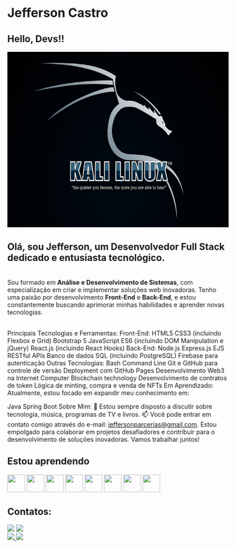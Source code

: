 # Jefferson Castro
## Hello, Devs!!

  <img src="./kali-wallpaper-2015-v1.1.0.png" width="1000px" height="400px"><br>
<h2>Olá, sou Jefferson, um Desenvolvedor Full Stack dedicado e entusiasta tecnológico.</h2><br>
Sou formado em <strong>Análise e Desenvolvimento de Sistemas</strong>, com especialização em criar e implementar soluções web inovadoras. Tenho uma paixão por desenvolvimento <strong>Front-End</strong> e <strong>Back-End</strong>, e estou constantemente buscando aprimorar minhas habilidades e aprender novas tecnologias.<br><br>

Principais Tecnologias e Ferramentas:
Front-End:
HTML5
CSS3 (incluindo Flexbox e Grid)
Bootstrap 5
JavaScript ES6 (incluindo DOM Manipulation e jQuery)
React.js (incluindo React Hooks)
Back-End:
Node.js
Express.js
EJS
RESTful APIs
Banco de dados SQL (incluindo PostgreSQL)
Firebase para autenticação
Outras Tecnologias:
Bash Command Line
Git e GitHub para controle de versão
Deployment com GitHub Pages
Desenvolvimento Web3 na Internet Computer
Blockchain technology
Desenvolvimento de contratos de token
Lógica de minting, compra e venda de NFTs
Em Aprendizado:
Atualmente, estou focado em expandir meu conhecimento em:

Java
Spring Boot
Sobre Mim:
💬 Estou sempre disposto a discutir sobre tecnologia, música, programas de TV e livros.
📫 Você pode entrar em contato comigo através do e-mail: jeffersonparcerias@gmail.com.
Estou empolgado para colaborar em projetos desafiadores e contribuir para o desenvolvimento de soluções inovadoras. Vamos trabalhar juntos!

## Estou aprendendo

<img src="https://cdn.jsdelivr.net/gh/devicons/devicon/icons/java/java-original.svg" width="40" height="40"/> <img src="https://cdn.jsdelivr.net/gh/devicons/devicon/icons/linux/linux-original.svg" width="40" height="40"/>
<img src="https://cdn.jsdelivr.net/gh/devicons/devicon/icons/html5/html5-original.svg" width="40" height="40"/>
<img src="https://cdn.jsdelivr.net/gh/devicons/devicon/icons/css3/css3-original.svg" width="40" height="40"/>
<img src="https://cdn.jsdelivr.net/gh/devicons/devicon/icons/javascript/javascript-original.svg" width="40" height="40" />
<img src="https://cdn.jsdelivr.net/gh/devicons/devicon/icons/react/react-original.svg" width="40" height="40"/>
<img src="https://cdn.jsdelivr.net/gh/devicons/devicon/icons/typescript/typescript-original.svg"  width="40" height="40"/>
<img src="https://cdn.jsdelivr.net/gh/devicons/devicon/icons/nodejs/nodejs-original.svg" width="40" height="40"/>

## Contatos:

<div>
<a href = "mailto:contato@seu-usuário-aqui"><img src="https://img.shields.io/badge/Gmail-D14836?style=for-the-badge&logo=gmail&logoColor=white" target="_blank"></a>
<a href="https://www.linkedin.com/in/jefferson-medeiros-a3b390b5/" target="_blank"><img src="https://img.shields.io/badge/-LinkedIn-%230077B5?style=for-the-badge&logo=linkedin&logoColor=white" target="_blank"></a>    
</div>


<div>
<a href="https://github.com/Jeffdiginvice">
<img height="180em" src="https://github-readme-stats.vercel.app/api/top-langs/?username=Jeffdiginvice&layout=compact&langs_count=7&theme=dracula"/>
<img height="180em" src="https://github-readme-stats.vercel.app/api?username=Jeffdiginvice&show_icons=true&theme=dracula&include_all_commits=true&count_private=true"/>
</div>


 
